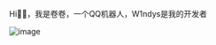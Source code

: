 Hi👋🏻，我是卷卷，一个QQ机器人，W1ndys是我的开发者

![image](https://github.com/user-attachments/assets/b9b5aa59-0ba5-46f9-8021-3f6ee554887f)
